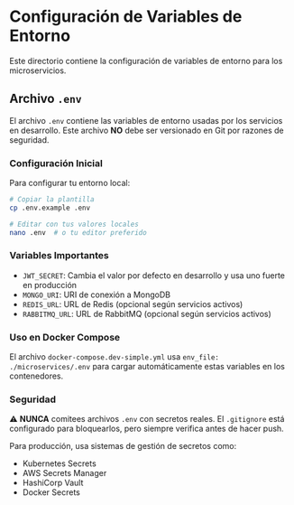 # Configuración de Variables de Entorno

Este directorio contiene la configuración de variables de entorno para los microservicios.

## Archivo `.env`

El archivo `.env` contiene las variables de entorno usadas por los servicios en desarrollo. Este archivo **NO** debe ser versionado en Git por razones de seguridad.

### Configuración Inicial

Para configurar tu entorno local:

```bash
# Copiar la plantilla
cp .env.example .env

# Editar con tus valores locales
nano .env  # o tu editor preferido
```

### Variables Importantes

- `JWT_SECRET`: Cambia el valor por defecto en desarrollo y usa uno fuerte en producción
- `MONGO_URI`: URI de conexión a MongoDB
- `REDIS_URL`: URL de Redis (opcional según servicios activos)
- `RABBITMQ_URL`: URL de RabbitMQ (opcional según servicios activos)

### Uso en Docker Compose

El archivo `docker-compose.dev-simple.yml` usa `env_file: ./microservices/.env` para cargar automáticamente estas variables en los contenedores.

### Seguridad

⚠️ **NUNCA** comitees archivos `.env` con secretos reales. El `.gitignore` está configurado para bloquearlos, pero siempre verifica antes de hacer push.

Para producción, usa sistemas de gestión de secretos como:
- Kubernetes Secrets
- AWS Secrets Manager
- HashiCorp Vault
- Docker Secrets
